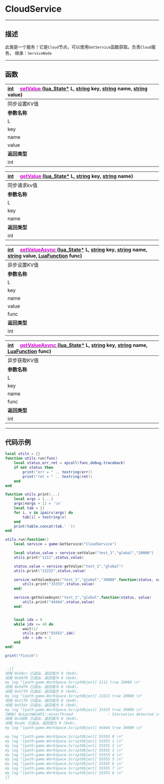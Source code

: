 # CloudService
------------------------------------------------------------------------------------------
## 描述

此类是一个服务！它是`Cloud`节点，可以使用`GetService`函数获取。负责`Cloud`服务。
继承：`ServiceNode`

------------------------------------------------------------------------------------------
## 函数

|<div style="width:500px">[int]() &emsp;[<font color="dd00dd">setValue</font> ]() ([lua_State*]() L, [string]() key, [string]() name, [string]() value)</div>|<div style="width:100px"></div>|<div style="width:45px"></div>|<div style="width:400px"></div>|
|:---|:---|:---|:---|
|同步设置KV值||||
|**参数名称**|**类别**|**默认**|**描述**|
|L|lua_State|||
|key|string|||
|name|string|||
|value|string|||
|**返回类型**|||**概要**|
|int||||


|<div style="width:500px">[int]() &emsp;[<font color="dd00dd">getValue</font> ]() ([lua_State*]() L, [string]() key, [string]() name)</div>|<div style="width:100px"></div>|<div style="width:45px"></div>|<div style="width:400px"></div>|
|:---|:---|:---|:---|
|同步请求kv值||||
|**参数名称**|**类别**|**默认**|**描述**|
|L|lua_State|||
|key|string|||
|name|string|||
|**返回类型**|||**概要**|
|int||||

|<div style="width:500px">[int]() &emsp;[<font color="dd00dd">setValueAsync</font> ]() ([lua_State*]() L, [string]() key, [string]() name, [string]() value, [LuaFunction]() func)</div>|<div style="width:100px"></div>|<div style="width:45px"></div>|<div style="width:400px"></div>|
|:---|:---|:---|:---|
|异步设置KV值||||
|**参数名称**|**类别**|**默认**|**描述**|
|L|lua_State|||
|key|string|||
|name|string|||
|value|string|||
|func|LuaFunction|||
|**返回类型**|||**概要**|
|int||||


|<div style="width:500px">[int]() &emsp;[<font color="dd00dd">getValueAsync</font> ]() ([lua_State*]() L, [string]() key, [string]() name, [LuaFunction]() func)</div>|<div style="width:100px"></div>|<div style="width:45px"></div>|<div style="width:400px"></div>|
|:---|:---|:---|:---|
|异步获取KV值||||
|**参数名称**|**类别**|**默认**|**描述**|
|L|lua_State|||
|key|string|||
|name|string|||
|func|LuaFunction|||
|**返回类型**|||**概要**|
|int||||


------------------------------------------------------------------------------------------
## 代码示例

```lua
local utils = {}
function utils.run(func)
    local status,err,ret = xpcall(func,debug.traceback)
    if not status then
        print("err = " .. tostring(err))
        print("ret = " .. tostring(ret))
    end
end

function utils.print(...)
    local args = {...}
    args[#args + 1] = '\n'
    local tab = {}
    for i, v in ipairs(args) do
        tab[i] = tostring(v)
    end
    print(table.concat(tab,' '))
end

utils.run(function() 
    local service = game:GetService("CloudService")

    local status,value = service:setValue("test_1","global","20000")
    utils.print("1111",status,value)

    status,value = service:getValue("test_1","global")
    utils.print("22222",status,value)

    service:setValueAsync("test_1","global","30000",function(status, value) 
        utils.print("33333",status,value)
    end)

    service:getValueAsync("test_1","global",function(status, value) 
        utils.print("44444",status,value)
    end)


    local idx = 0
    while idx <= 40 do
        wait(1)
        utils.print("55555",idx)
        idx = idx + 1
    end
end)

print("finish")


--[[
线程 0x50cc 已退出，返回值为 0 (0x0)。
线程 0x5070 已退出，返回值为 0 (0x0)。
my log "[path:game.WorkSpace.ScriptObject] 1111 true 20000 \n"
线程 0x5d78 已退出，返回值为 0 (0x0)。
线程 0x57f8 已退出，返回值为 0 (0x0)。
my log "[path:game.WorkSpace.ScriptObject] 22222 true 20000 \n"
线程 0x11f0 已退出，返回值为 0 (0x0)。
线程 0x519c 已退出，返回值为 0 (0x0)。
my log "[path:game.WorkSpace.ScriptObject] 33333 true 30000 \n"
[WRN] OutputWASAPI::mixerThread                : Starvation detected in WASAPI output buffer!
线程 0x3d08 已退出，返回值为 0 (0x0)。
线程 0xadc 已退出，返回值为 0 (0x0)。
my log "[path:game.WorkSpace.ScriptObject] 44444 true 30000 \n"

my log "[path:game.WorkSpace.ScriptObject] 55555 0 \n"
my log "[path:game.WorkSpace.ScriptObject] 55555 1 \n"
my log "[path:game.WorkSpace.ScriptObject] 55555 2 \n"
my log "[path:game.WorkSpace.ScriptObject] 55555 3 \n"
my log "[path:game.WorkSpace.ScriptObject] 55555 4 \n"
my log "[path:game.WorkSpace.ScriptObject] 55555 5 \n"
my log "[path:game.WorkSpace.ScriptObject] 55555 6 \n"
my log "[path:game.WorkSpace.ScriptObject] 55555 7 \n"
my log "[path:game.WorkSpace.ScriptObject] 55555 8 \n"
]]

```